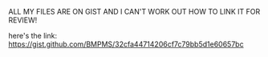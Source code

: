 ALL MY FILES ARE ON GIST AND I CAN'T WORK OUT HOW TO LINK IT FOR REVIEW!


here's the link: https://gist.github.com/BMPMS/32cfa44714206cf7c79bb5d1e60657bc
